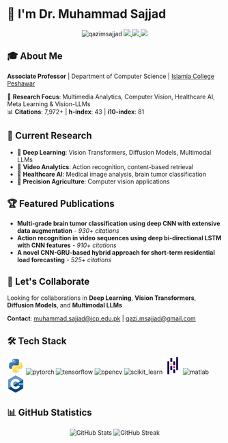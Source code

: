 # 👋 I'm Dr. Muhammad Sajjad

<p align="center">
  <img src="https://komarev.com/ghpvc/?username=qazimsajjad&label=Profile%20views&color=0e75b6&style=flat" alt="qazimsajjad" />
  <a href="https://www.linkedin.com/in/dr-muhammad-sajjad-2590831b">
    <img src="https://img.shields.io/badge/-LinkedIn-blue?style=flat-square&logo=linkedin">
  </a>
  <a href="mailto:muhammad.sajjad@icp.edu.pk">
    <img src="https://img.shields.io/badge/-Email-red?style=flat-square&logo=gmail&logoColor=white">
  </a>
  <a href="https://scholar.google.com.pk/citations?user=E4-dElIAAAAJ&hl=en">
    <img src="https://img.shields.io/badge/-Google%20Scholar-4285f4?style=flat-square&logo=google-scholar&logoColor=white">
  </a>
</p>

## 🎓 About Me
**Associate Professor** | Department of Computer Science | [Islamia College Peshawar](https://www.icp.edu.pk/staff_directory/detail.php?abc=82)

🔬 **Research Focus**: Multimedia Analytics, Computer Vision, Healthcare AI, Meta Learning & Vision-LLMs  
📊 **Citations**: 7,972+ | **h-index**: 43 | **i10-index**: 81

## 🔬 Current Research
- 🧠 **Deep Learning**: Vision Transformers, Diffusion Models, Multimodal LLMs
- 🎥 **Video Analytics**: Action recognition, content-based retrieval
- 🏥 **Healthcare AI**: Medical image analysis, brain tumor classification
- 🌱 **Precision Agriculture**: Computer vision applications

## 🏆 Featured Publications
- **Multi-grade brain tumor classification using deep CNN with extensive data augmentation** - *930+ citations*
- **Action recognition in video sequences using deep bi-directional LSTM with CNN features** - *910+ citations*  
- **A novel CNN-GRU-based hybrid approach for short-term residential load forecasting** - *525+ citations*

## 🤝 Let's Collaborate
Looking for collaborations in **Deep Learning**, **Vision Transformers**, **Diffusion Models**, and **Multimodal LLMs**

**Contact**: muhammad.sajjad@icp.edu.pk | qazi.msajjad@gmail.com

## 🛠️ Tech Stack
<p align="left">
  <img src="https://raw.githubusercontent.com/devicons/devicon/master/icons/python/python-original.svg" alt="python" width="40" height="40"/>
  <img src="https://www.vectorlogo.zone/logos/pytorch/pytorch-icon.svg" alt="pytorch" width="40" height="40"/>
  <img src="https://www.vectorlogo.zone/logos/tensorflow/tensorflow-icon.svg" alt="tensorflow" width="40" height="40"/>
  <img src="https://www.vectorlogo.zone/logos/opencv/opencv-icon.svg" alt="opencv" width="40" height="40"/>
  <img src="https://upload.wikimedia.org/wikipedia/commons/0/05/Scikit_learn_logo_small.svg" alt="scikit_learn" width="40" height="40"/>
  <img src="https://raw.githubusercontent.com/devicons/devicon/2ae2a900d2f041da66e950e4d48052658d850630/icons/pandas/pandas-original.svg" alt="pandas" width="40" height="40"/>
  <img src="https://upload.wikimedia.org/wikipedia/commons/2/21/Matlab_Logo.png" alt="matlab" width="40" height="40"/>
  <img src="https://raw.githubusercontent.com/devicons/devicon/master/icons/cplusplus/cplusplus-original.svg" alt="cplusplus" width="40" height="40"/>
</p>

## 📊 GitHub Statistics
<p align="center">
  <img src="https://github-readme-stats.vercel.app/api?username=qazimsajjad&show_icons=true&theme=default&hide_border=true" alt="GitHub Stats" />
  <img src="https://github-readme-streak-stats.herokuapp.com/?user=qazimsajjad&theme=default&hide_border=true" alt="GitHub Streak" />
</p>
